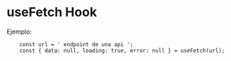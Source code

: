 # useFetch Hook

Ejemplo:
```
    const url = ' endpoint de una api ';
    const { data: null, loading: true, error: null } = useFetch(url);

```